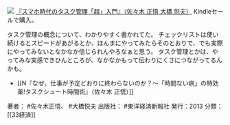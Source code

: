 
[![](https://images-fe.ssl-images-amazon.com/images/I/51D-EHkQV4L._SL160_.jpg)](http://www.amazon.co.jp/exec/obidos/ASIN/B00BOGN48E/choiyaki81-22/ref=nosim)
[『スマホ時代のタスク管理「超」入門』（佐々木 正悟 大橋 悦夫）](http://www.amazon.co.jp/exec/obidos/ASIN/B00BOGN48E/choiyaki81-22/ref=nosim)
Kindleセールで購入。

タスク管理の概念について、わかりやすく書かれてた。
チェックリストは使い続けるとスピードがあがるとか、ほんまにやってみたらそのとおりで、でも実際にやってみないとなかなか信じられんやろなぁと思う。
タスク管理とかは、やってみな実感できひんところが、なかなかもって伝わりにくさにつながってるんかも。

- [[N『なぜ、仕事が予定どおりに終わらないのか？〜「時間ない病」の特効薬!タスクシュート時間術』（佐々木 正悟）]]

著者： #佐々木正悟、 #大橋悦夫
出版社： #東洋経済新報社
発行：2013
分類：[[33経済]]